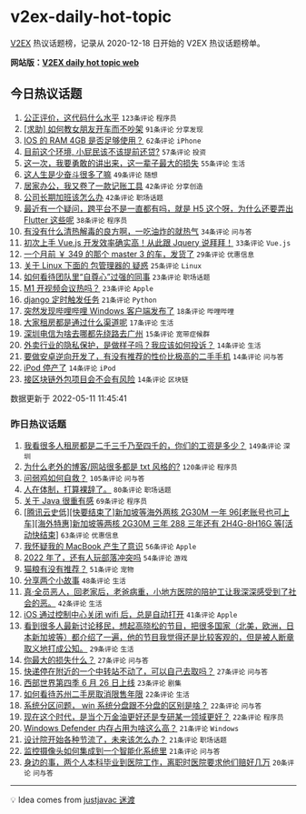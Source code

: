 # v2ex-daily-hot-topic

[V2EX](https://www.v2ex.com/) 热议话题榜，记录从 2020-12-18 日开始的 V2EX 热议话题榜单。

**网站版：[V2EX daily hot topic web](https://boojack.github.io/v2ex-daily-hot-topic-web/)**

## 今日热议话题

<!-- TODAY BEGIN -->

1. [公正评价，这代码什么水平](https://www.v2ex.com/t/852125) `123条评论` `程序员`
1. [[求助] 如何教女朋友开车而不吵架](https://www.v2ex.com/t/852119) `91条评论` `分享发现`
1. [IOS 的 RAM 4GB 是否足够使用？](https://www.v2ex.com/t/852189) `62条评论` `iPhone`
1. [目前这个环境, 小屁民该不该提前还贷?](https://www.v2ex.com/t/852107) `57条评论` `投资`
1. [这一次，我要勇敢的讲出来，这一辈子最大的损失](https://www.v2ex.com/t/852227) `55条评论` `生活`
1. [这人生是少奋斗很多了嘛](https://www.v2ex.com/t/852183) `49条评论` `随想`
1. [居家办公，我又卷了一款记账工具](https://www.v2ex.com/t/852108) `42条评论` `分享创造`
1. [公司长期加班该怎么办](https://www.v2ex.com/t/852120) `42条评论` `职场话题`
1. [最近有一个疑问，跨平台不是一直都有吗，就是 H5 这个呀，为什么还要弄出 Flutter 这些呢](https://www.v2ex.com/t/852191) `38条评论` `程序员`
1. [有没有什么清热解毒的良方啊，一吃油炸的就热气](https://www.v2ex.com/t/852197) `34条评论` `问与答`
1. [初次上手 Vue.js 开发效率确实高！从此跟 Jquery 说拜拜！](https://www.v2ex.com/t/852221) `33条评论` `Vue.js`
1. [一个月前 ￥ 349 的那个 master 3 的车，发货了](https://www.v2ex.com/t/852113) `29条评论` `优惠信息`
1. [关于 Linux 下面的 包管理器的 疑惑](https://www.v2ex.com/t/852203) `25条评论` `Linux`
1. [如何看待团队里“自尊心”过强的同事](https://www.v2ex.com/t/852178) `23条评论` `职场话题`
1. [M1 开视频会议热吗？](https://www.v2ex.com/t/852166) `23条评论` `Apple`
1. [django 定时触发任务](https://www.v2ex.com/t/852128) `21条评论` `Python`
1. [突然发现哔哩哔哩 Windows 客户端发布了](https://www.v2ex.com/t/852231) `18条评论` `哔哩哔哩`
1. [大家租房都是通过什么渠道呢](https://www.v2ex.com/t/852185) `17条评论` `生活`
1. [深圳电信为啥去哪都先绕路去广州](https://www.v2ex.com/t/852109) `15条评论` `宽带症候群`
1. [外卖行业的隐私保护，是做样子吗？我应该如何投诉？](https://www.v2ex.com/t/852215) `14条评论` `生活`
1. [要做安卓逆向开发了，有没有推荐的性价比极高的二手手机](https://www.v2ex.com/t/852175) `14条评论` `问与答`
1. [iPod 停产了](https://www.v2ex.com/t/852161) `14条评论` `iPod`
1. [接区块链外包项目会不会有风险](https://www.v2ex.com/t/852132) `14条评论` `区块链`

数据更新于 2022-05-11 11:45:41

<!-- TODAY END -->

### 昨日热议话题

<!-- YESTERDAY BEGIN -->

1. [我看很多人租房都是二千三千乃至四千的，你们的工资是多少？](https://www.v2ex.com/t/851930) `149条评论` `深圳`
1. [为什么老外的博客/网站很多都是 txt 风格的?](https://www.v2ex.com/t/851940) `120条评论` `程序员`
1. [问弱鸡如何自救？](https://www.v2ex.com/t/851911) `105条评论` `问与答`
1. [人在体制，打算裸辞了。](https://www.v2ex.com/t/851995) `80条评论` `职场话题`
1. [关于 Java 很重有感](https://www.v2ex.com/t/851925) `69条评论` `程序员`
1. [[腾讯云史低][快要结束了]新加坡等海外两核 2G30M 一年 96[老账号也可上车][海外特惠]新加坡等两核 2G30M 三年 288 三年还有 2H4G-8H16G 等[活动快结束]](https://www.v2ex.com/t/851887) `63条评论` `优惠信息`
1. [我怀疑我的 MacBook 产生了意识](https://www.v2ex.com/t/851971) `56条评论` `Apple`
1. [2022 年了，还有人玩部落冲突吗](https://www.v2ex.com/t/851881) `54条评论` `游戏`
1. [猫粮有没有推荐？](https://www.v2ex.com/t/851888) `51条评论` `宠物`
1. [分享两个小故事](https://www.v2ex.com/t/852007) `48条评论` `生活`
1. [真·全员恶人，回老家后，老爸病重，小地方医院的陪护工让我深深感受到了社会的恶。](https://www.v2ex.com/t/852068) `42条评论` `生活`
1. [iOS 通过控制中心关闭 wifi 后，总是自动打开](https://www.v2ex.com/t/851876) `41条评论` `Apple`
1. [看到很多人最新讨论移民，想起高晓松的节目，把很多国家（北美，欧洲，日本新加坡等）都介绍了一遍，他的节目我觉得还是比较客观的，但是被人断章取义地打成公知。](https://www.v2ex.com/t/852084) `29条评论` `生活`
1. [你最大的损失什么？](https://www.v2ex.com/t/852031) `27条评论` `问与答`
1. [快递停在附近的一个中转站不动了，可以自己去取吗？](https://www.v2ex.com/t/851875) `27条评论` `问与答`
1. [西部世界第四季 6 月 26 日上线](https://www.v2ex.com/t/851960) `23条评论` `剧集`
1. [如何看待苏州二手房取消限售年限](https://www.v2ex.com/t/852020) `22条评论` `生活`
1. [系统分区问题， win 系统分盘跟不分盘的区别是啥？](https://www.v2ex.com/t/851945) `22条评论` `问与答`
1. [现在这个时代，是当个万金油更好还是专研某一领域更好？](https://www.v2ex.com/t/851890) `22条评论` `程序员`
1. [Windows Defender 内存占用为啥这么高？](https://www.v2ex.com/t/852024) `21条评论` `Windows`
1. [设计院开始各种节流了，未来该怎么办？](https://www.v2ex.com/t/851895) `21条评论` `职场话题`
1. [监控摄像头如何集成到一个智能化系统里](https://www.v2ex.com/t/851880) `21条评论` `问与答`
1. [身边的事，两个人本科毕业到医院工作，离职时医院要求他们赔好几万](https://www.v2ex.com/t/852022) `20条评论` `问与答`

<!-- YESTERDAY END -->

---

💡 Idea comes from [justjavac 迷渡](https://github.com/justjavac/)
